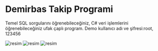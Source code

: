 # Demirbas Takip Programi

Temel SQL sorgularını öğrenebileceğiniz, C# veri işlemlerini öğrenebileceğiniz ufak çaplı program.
Demo kullanıcı adı ve şifresi:root, 123456

![resim](https://user-images.githubusercontent.com/70298812/151043092-830be4b2-b692-45f1-925a-543f259da7b8.png)
![resim](https://user-images.githubusercontent.com/70298812/151043150-bb71c153-0f47-415d-b14f-66e7dad94f57.png)
![resim](https://user-images.githubusercontent.com/70298812/151043198-f64876f2-2e52-4bed-9b60-cf0d2208ce69.png)
